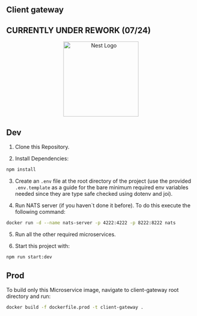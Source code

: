 ## Client gateway
## CURRENTLY UNDER REWORK (07/24)

<p align="center">
  <a href="http://nestjs.com/" target="blank"><img src="https://nestjs.com/img/logo-small.svg" width="200" alt="Nest Logo" /></a>
</p>

## Dev

1. Clone this Repository.

2. Install Dependencies:
```bash
npm install
```

3. Create an `.env` file at the root directory of the project (use the provided `.env.template` as a guide for the bare minimum required env variables needed since they are type safe checked using dotenv and joi).

4. Run NATS server (if you haven`t done it before). To do this execute the following command: 
```bash
docker run -d --name nats-server -p 4222:4222 -p 8222:8222 nats
```

5. Run all the other required microservices.

6. Start this project with:
```bash
npm run start:dev
```

## Prod

To build only this Microservice image, navigate to client-gateway root directory and run:

```bash
docker build -f dockerfile.prod -t client-gateway .
```